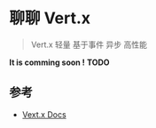 # 聊聊 Vert.x

> Vert.x 轻量 基于事件 异步 高性能

**It is comming soon !**
**TODO**

## 参考

- [Vext.x Docs](https://vertx.io/docs/)
